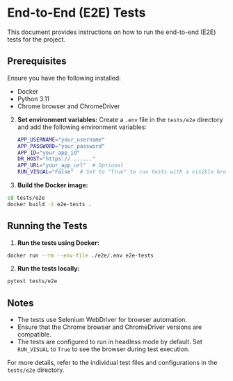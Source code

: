 # End-to-End (E2E) Tests

This document provides instructions on how to run the end-to-end (E2E) tests for the project.

## Prerequisites

Ensure you have the following installed:
- Docker
- Python 3.11
- Chrome browser and ChromeDriver


2. **Set environment variables:**
  Create a `.env` file in the `tests/e2e` directory and add the following environment variables:

    ```sh
    APP_USERNAME="your_username"
    APP_PASSWORD="your_password"
    APP_ID="your_app_id"
    DR_HOST="https://......."
    APP_URL="your_app_url"  # Optional
    RUN_VISUAL="False"  # Set to "True" to run tests with a visible browser
    ```

3. **Build the Docker image:**
  ```sh
  cd tests/e2e
  docker build -t e2e-tests .
  ```

## Running the Tests

1. **Run the tests using Docker:**
  ```sh
  docker run --rm --env-file ./e2e/.env e2e-tests
  ```

2. **Run the tests locally:**
  ```sh
  pytest tests/e2e
  ```

## Notes

- The tests use Selenium WebDriver for browser automation.
- Ensure that the Chrome browser and ChromeDriver versions are compatible.
- The tests are configured to run in headless mode by default. Set `RUN_VISUAL` to `True` to see the browser during test execution.

For more details, refer to the individual test files and configurations in the `tests/e2e` directory.
